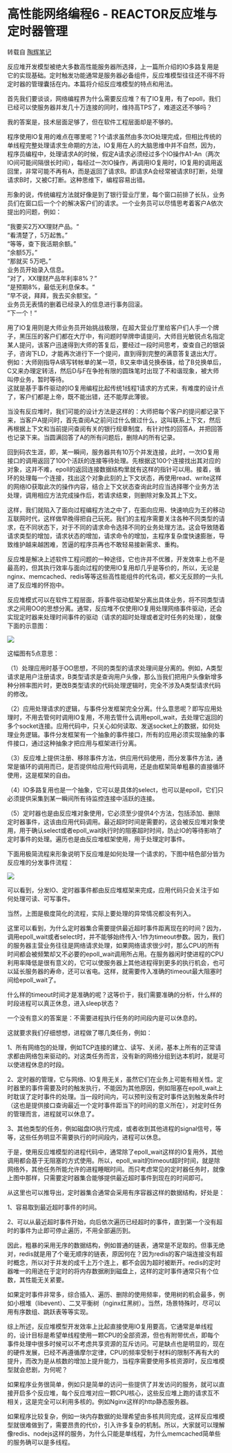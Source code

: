 # 高性能网络编程6 - REACTOR反应堆与定时器管理

转载自 [陶辉笔记](http://taohui.pub/?p=139)  

反应堆开发模型被绝大多数高性能服务器所选择，上一篇所介绍的IO多路复用是它的实现基础。定时触发功能通常是服务器必备组件，反应堆模型往往还不得不将定时器的管理囊括在内。本篇将介绍反应堆模型的特点和用法。  

首先我们要谈谈，网络编程界为什么需要反应堆？有了IO复用，有了epoll，我们已经可以使服务器并发几十万连接的同时，维持高TPS了，难道这还不够吗？  

我的答案是，技术层面足够了，但在软件工程层面却是不够的。  

程序使用IO复用的难点在哪里呢？1个请求虽然由多次IO处理完成，但相比传统的单线程完整处理请求生命期的方法，IO复用在人的大脑思维中并不自然，因为，程序员编程中，处理请求A的时候，假定A请求必须经过多个IO操作A1-An（两次IO间可能间隔很长时间），每经过一次IO操作，再调用IO复用时，IO复用的调用返回里，非常可能不再有A，而是返回了请求B。即请求A会经常被请求B打断，处理请求B时，又被C打断。这种思维下，编程容易出错。  

形象的说，传统编程方法就好像是到了银行营业厅里，每个窗口前排了长队，业务员们在窗口后一个个的解决客户们的请求。一个业务员可以尽情思考着客户A依次提出的问题，例如：  

“我要买2万XX理财产品。“  
“看清楚了，5万起售。”  
“等等，查下我活期余额。”  
“余额5万。”  
“那就买 5万吧。”  
业务员开始录入信息。  
”对了，XX理财产品年利率8%？”  
“是预期8%，最低无利息保本。“  
”早不说，拜拜，我去买余额宝。“  
业务员无表情的删着已经录入的信息进行事务回滚。  
”下一个！“  

用了IO复用则是大师业务员开始挑战极限，在超大营业厅里给客户们人手一个牌子，黑压压的客户们都在大厅中，有问题时举牌申请提问，大师目光敏锐点名指定某人提问，该客户迅速得到大师的答复后，要经过一段时间思考，查查自己的银袋子，咨询下LD，才能再次进行下一个提问，直到得到完整的满意答复退出大厅。例如：大师刚指导A填写转帐单的某一项，B又来申请兑换泰铢，给了B兑换单后，C又来办理定转活，然后D与F在争抢有限的圆珠笔时出现了不和谐现象，被大师叫停业务，暂时等待。  
这就是基于事件驱动的IO复用编程比起传统1线程1请求的方式来，有难度的设计点了，客户们都是上帝，既不能出错，还不能厚此薄彼。  

当没有反应堆时，我们可能的设计方法是这样的：大师把每个客户的提问都记录下来，当客户A提问时，首先查阅A之前问过什么做过什么，这叫联系上下文，然后再根据上下文和当前提问查阅有关的银行规章制度，有针对性的回答A，并把回答也记录下来。当圆满回答了A的所有问题后，删除A的所有记录。  

回到码农生涯，即，某一瞬间，服务器共有10万个并发连接，此时，一次IO复用接口的调用返回了100个活跃的连接等待处理。先根据这100个连接找出其对应的对象，这并不难，epoll的返回连接数据结构里就有这样的指针可以用。接着，循环的处理每一个连接，找出这个对象此刻的上下文状态，再使用read、write这样的网络IO获取此次的操作内容，结合上下文状态查询此时应当选择哪个业务方法处理，调用相应方法完成操作后，若请求结束，则删除对象及其上下文。  

这样，我们就陷入了面向过程编程方法之中了，在面向应用、快速响应为王的移动互联网时代，这样做早晚得把自己玩死。我们的主程序需要关注各种不同类型的请求，在不同状态下，对于不同的请求命令选择不同的业务处理方法。这会导致随着请求类型的增加，请求状态的增加，请求命令的增加，主程序复杂度快速膨胀，导致维护越来越困难，苦逼的程序员再也不敢轻易接新需求、重构。  

反应堆是解决上述软件工程问题的一种途径，它也许并不优雅，开发效率上也不是最高的，但其执行效率与面向过程的使用IO复用却几乎是等价的，所以，无论是nginx、memcached、redis等等这些高性能组件的代名词，都义无反顾的一头扎进了反应堆的怀抱中。  

反应堆模式可以在软件工程层面，将事件驱动框架分离出具体业务，将不同类型请求之间用OO的思想分离。通常，反应堆不仅使用IO复用处理网络事件驱动，还会实现定时器来处理时间事件的驱动（请求的超时处理或者定时任务的处理），就像下面的示意图：  

![](https://github.com/MulticsYin/MulticsDevOps/blob/master/picture/60.jpg)  

这幅图有5点意思：  

（1）处理应用时基于OO思想，不同的类型的请求处理间是分离的。例如，A类型请求是用户注册请求，B类型请求是查询用户头像，那么当我们把用户头像新增多种分辨率图片时，更改B类型请求的代码处理逻辑时，完全不涉及A类型请求代码的修改。  

（2）应用处理请求的逻辑，与事件分发框架完全分离。什么意思呢？即写应用处理时，不用去管何时调用IO复用，不用去管什么调用epoll_wait，去处理它返回的多个socket连接。应用代码中，只关心如何读取、发送socket上的数据，如何处理业务逻辑。事件分发框架有一个抽象的事件接口，所有的应用必须实现抽象的事件接口，通过这种抽象才把应用与框架进行分离。  

（3）反应堆上提供注册、移除事件方法，供应用代码使用，而分发事件方法，通常是循环的调用而已，是否提供给应用代码调用，还是由框架简单粗暴的直接循环使用，这是框架的自由。  

（4）IO多路复用也是一个抽象，它可以是具体的select，也可以是epoll，它们只必须提供采集到某一瞬间所有待监控连接中活跃的连接。  

（5）定时器也是由反应堆对象使用，它必须至少提供4个方法，包括添加、删除定时器事件，这该由应用代码调用。最近超时时间是需要的，这会被反应堆对象使用，用于确认select或者epoll_wait执行时的阻塞超时时间，防止IO的等待影响了定时事件的处理。遍历也是由反应堆框架使用，用于处理定时事件。  

下面用极简流程来形象说明下反应堆是如何处理一个请求的，下图中桔色部分皆为反应堆的分发事件流程：  

![](https://github.com/MulticsYin/MulticsDevOps/blob/master/picture/61.jpg)  

可以看到，分发IO、定时器事件都由反应堆框架来完成，应用代码只会关注于如何处理可读、可写事件。  

当然，上图是极度简化的流程，实际上要处理的异常情况都没有列入。  

这里可以看到，为什么定时器集合需要提供最近超时事件距离现在的时间？因为，调用epoll_wait或者select时，并不能够始终传入-1作为timeout参数。因为，我们的服务器主营业务往往是网络请求处理，如果网络请求很少时，那么CPU的所有时间都会被频繁却又不必要的epoll_wait调用所占用。在服务器闲时使进程的CPU利用率降低是很有意义的，它可以使服务器上其他进程得到更多的执行机会，也可以延长服务器的寿命，还可以省电。这样，就需要传入准确的timeout最大阻塞时间给epoll_wait了。  

什么样的timeout时间才是准确的呢？这等价于，我们需要准确的分析，什么样的时段进程可以真正休息，进入sleep状态？  

一个没有意义的答案是：不需要进程执行任务的时间段内是可以休息的。  

这就要求我们仔细想想，进程做了哪几类任务，例如：  

1、所有网络包的处理，例如TCP连接的建立、读写、关闭，基本上所有的正常请求都由网络包来驱动的。对这类任务而言，没有新的网络分组到达本机时，就是可以使进程休息的时段。  

2、定时器的管理，它与网络、IO复用无关，虽然它们在业务上可能有相关性。定时器里的事件需要及时的触发执行，不能因为其他原因，例如阻塞在epoll_wait上时耽误了定时事件的处理。当一段时间内，可以预判没有定时事件达到触发条件时（这也是提供接口查询最近一个定时事件距当下的时间的意义所在），对定时任务的管理而言，进程就可以休息了。  

3、其他类型的任务，例如磁盘IO执行完成，或者收到其他进程的signal信号，等等，这些任务明显不需要执行的时间段内，进程可以休息。  

于是，使用反应堆模型的进程代码中，通常除了epoll_wait这样的IO复用外，其他调用都会基于无阻塞的方式使用。所以，epoll_wait的timeout超时时间，就是除网络外，其他任务所能允许的进程睡眠时间。而只考虑常见的定时器任务时，就像上图中那样，只需要定时器集合能够提供最近超时事件到现在的时间即可。  

从这里也可以推导出，定时器集合通常会采用有序容器这样的数据结构，好处是：  

1、容易取到最近超时事件的时间。  

2、可以从最近超时事件开始，向后依次遍历已经超时的事件，直到第一个没有超时的事件为止即可停止遍历，不用全部遍历到。  

因此，粗暴的采用无序的数据结构，例如普通的链表，通常是不足取的。但事无绝对，redis就是用了个毫无顺序的链表，原因何在？因为redis的客户端连接没有超时概念，所以对于并发的成千上万个连上，都不会因为超时被断开。redis的定时器唯一的用途在于定时的将内存数据刷到磁盘上，这样的定时事件通常只有个位数，其性能无关紧要。  

如果定时事件非常多，综合插入、遍历、删除的使用频率，使用树的机会最多，例如小根堆（libevent）、二叉平衡树（nginx红黑树）。当然，场景特殊时，尽可以用有序数组、跳跃表等等实现。  

综上所述，反应堆模型开发效率上比起直接使用IO复用要高，它通常是单线程的，设计目标是希望单线程使用一颗CPU的全部资源，但也有附带优点，即每个事件处理中很多时候可以不考虑共享资源的互斥访问。可是缺点也是明显的，现在的硬件发展，已经不再遵循摩尔定律，CPU的频率受制于材料的限制不再有大的提升，而改为是从核数的增加上提升能力，当程序需要使用多核资源时，反应堆模型就会悲剧，为何呢？  

如果程序业务很简单，例如只是简单的访问一些提供了并发访问的服务，就可以直接开启多个反应堆，每个反应堆对应一颗CPU核心，这些反应堆上跑的请求互不相关，这是完全可以利用多核的。例如Nginx这样的http静态服务器。  

如果程序比较复杂，例如一块内存数据的处理希望由多核共同完成，这样反应堆模型就很难做到了，需要昂贵的代价，引入许多复杂的机制。所以，大家就可以理解像redis、nodejs这样的服务，为什么只能是单线程，为什么memcached简单些的服务确可以是多线程。  
